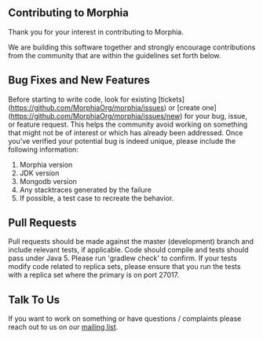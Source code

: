 ## Contributing to Morphia

Thank you for your interest in contributing to Morphia.

We are building this software together and strongly encourage contributions
from the community that are within the guidelines set forth below.

Bug Fixes and New Features
--------------------------

Before starting to write code, look for existing [tickets]
(https://github.com/MorphiaOrg/morphia/issues) or [create one]
(https://github.com/MorphiaOrg/morphia/issues/new) 
for your bug, issue, or feature request. This helps the community
avoid working on something that might not be of interest or which
has already been addressed.  Once you've verified your potential bug
is indeed unique, please include the following information:

  1. Morphia version
  1. JDK version
  1. Mongodb version
  1. Any stacktraces generated by the failure
  1. If possible, a test case to recreate the behavior.

Pull Requests
-------------

Pull requests should be made against the master (development)
branch and include relevant tests, if applicable. Code should compile
and tests should pass under Java 5.  Please run 'gradlew check' to confirm.  If 
your tests modify code related to replica sets, please ensure 
that you run the tests with a replica set where the primary is on port 27017.

Talk To Us
----------

If you want to work on something or have questions / complaints please reach
out to us on our [mailing list](https://groups.google.com/forum/#!forum/morphia).
